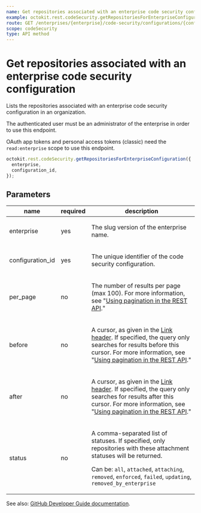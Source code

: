 ```yaml
---
name: Get repositories associated with an enterprise code security configuration
example: octokit.rest.codeSecurity.getRepositoriesForEnterpriseConfiguration({ enterprise, configuration_id })
route: GET /enterprises/{enterprise}/code-security/configurations/{configuration_id}/repositories
scope: codeSecurity
type: API method
---
```


# Get repositories associated with an enterprise code security configuration

Lists the repositories associated with an enterprise code security configuration in an organization.

The authenticated user must be an administrator of the enterprise in order to use this endpoint.

OAuth app tokens and personal access tokens (classic) need the `read:enterprise` scope to use this endpoint.

```js
octokit.rest.codeSecurity.getRepositoriesForEnterpriseConfiguration({
  enterprise,
  configuration_id,
});
```

## Parameters

<table>
  <thead>
    <tr>
      <th>name</th>
      <th>required</th>
      <th>description</th>
    </tr>
  </thead>
  <tbody>
    <tr><td>enterprise</td><td>yes</td><td>

The slug version of the enterprise name.

</td></tr>
<tr><td>configuration_id</td><td>yes</td><td>

The unique identifier of the code security configuration.

</td></tr>
<tr><td>per_page</td><td>no</td><td>

The number of results per page (max 100). For more information, see "[Using pagination in the REST API](https://docs.github.com/rest/using-the-rest-api/using-pagination-in-the-rest-api)."

</td></tr>
<tr><td>before</td><td>no</td><td>

A cursor, as given in the [Link header](https://docs.github.com/rest/guides/using-pagination-in-the-rest-api#using-link-headers). If specified, the query only searches for results before this cursor. For more information, see "[Using pagination in the REST API](https://docs.github.com/rest/using-the-rest-api/using-pagination-in-the-rest-api)."

</td></tr>
<tr><td>after</td><td>no</td><td>

A cursor, as given in the [Link header](https://docs.github.com/rest/guides/using-pagination-in-the-rest-api#using-link-headers). If specified, the query only searches for results after this cursor. For more information, see "[Using pagination in the REST API](https://docs.github.com/rest/using-the-rest-api/using-pagination-in-the-rest-api)."

</td></tr>
<tr><td>status</td><td>no</td><td>

A comma-separated list of statuses. If specified, only repositories with these attachment statuses will be returned.

Can be: `all`, `attached`, `attaching`, `removed`, `enforced`, `failed`, `updating`, `removed_by_enterprise`

</td></tr>
  </tbody>
</table>

See also: [GitHub Developer Guide documentation](https://docs.github.com/rest/code-security/configurations#get-repositories-associated-with-an-enterprise-code-security-configuration).
